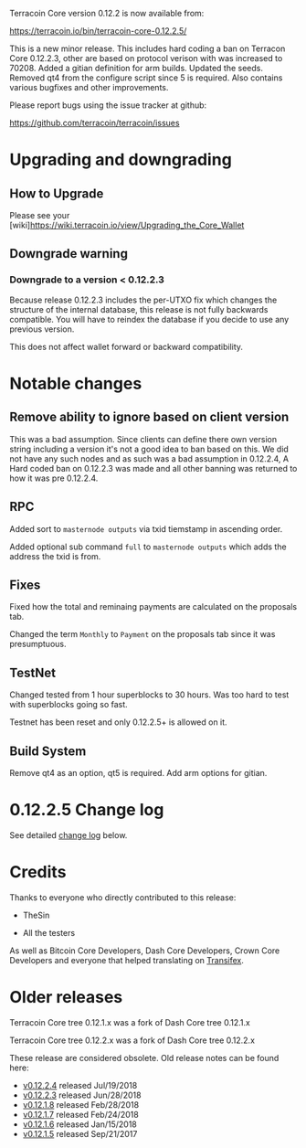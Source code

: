 Terracoin Core version 0.12.2 is now available from:

  <https://terracoin.io/bin/terracoin-core-0.12.2.5/>

This is a new minor release. This includes hard coding a ban on Terracon Core 0.12.2.3, other are based on protocol verison with was increased to 70208. Added a gitian definition for arm builds. Updated the seeds. Removed qt4 from the configure script since 5 is required. Also contains various bugfixes and other improvements.


Please report bugs using the issue tracker at github:

  <https://github.com/terracoin/terracoin/issues>

Upgrading and downgrading
=========================

How to Upgrade
--------------

Please see your [wiki]<https://wiki.terracoin.io/view/Upgrading_the_Core_Wallet>

Downgrade warning
-----------------

### Downgrade to a version < 0.12.2.3

Because release 0.12.2.3 includes the per-UTXO fix which changes the structure of the internal database, this release is not fully backwards compatible. You will have to reindex the database if you decide to use any previous version.

This does not affect wallet forward or backward compatibility.

Notable changes
===============

Remove ability to ignore based on client version
------------------------------------------------

This was a bad assumption.  Since clients can define there own version string including a version it's not a good idea to ban based on this.  We did not have any such nodes and as such was a bad assumption in 0.12.2.4, A Hard coded ban on 0.12.2.3 was made and all other banning was returned to how it was pre 0.12.2.4.

RPC
---

Added sort to `masternode outputs` via txid tiemstamp in ascending order.

Added optional sub command `full` to `masternode outputs` which adds the address the txid is from.

Fixes
-----

Fixed how the total and reminaing payments are calculated on the proposals tab.

Changed the term `Monthly` to `Payment` on the proposals tab since it was presumptuous.
 
TestNet
-------

Changed tested from 1 hour superblocks to 30 hours.  Was too hard to test with superblocks going so fast.

Testnet has been reset and only 0.12.2.5+ is allowed on it.

Build System
------------

Remove qt4 as an option, qt5 is required.  Add arm options for gitian.

0.12.2.5 Change log
===================

See detailed [change log](https://github.com/terracoin/terracoin/compare/v0.12.2.4...terracoin:v0.12.2.5) below.

Credits
=======

Thanks to everyone who directly contributed to this release:

- TheSin

- All the testers

As well as Bitcoin Core Developers, Dash Core Developers, Crown Core Developers and everyone that helped translating on [Transifex](https://www.transifex.com/projects/p/terracoin/).

Older releases
==============

Terracoin Core tree 0.12.1.x was a fork of Dash Core tree 0.12.1.x

Terracoin Core tree 0.12.2.x was a fork of Dash Core tree 0.12.2.x

These release are considered obsolete. Old release notes can be found here:

- [v0.12.2.4](release-notes/release-notes-0.12.2.4.md) released Jul/19/2018
- [v0.12.2.3](release-notes/release-notes-0.12.2.3.md) released Jun/28/2018
- [v0.12.1.8](release-notes/release-notes-0.12.1.8.md) released Feb/28/2018
- [v0.12.1.7](release-notes/release-notes-0.12.1.7.md) released Feb/24/2018
- [v0.12.1.6](release-notes/release-notes-0.12.1.6.md) released Jan/15/2018
- [v0.12.1.5](release-notes/release-notes-0.12.1.5.md) released Sep/21/2017
